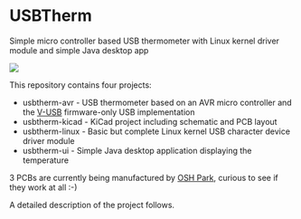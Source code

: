 # USBTherm
Simple micro controller based USB thermometer with Linux kernel driver module and simple Java desktop app

<img src="http://luniks.net/usbtherm/screens/USBTherm.png"/>

This repository contains four projects:

* usbtherm-avr - USB thermometer based on an AVR micro controller and the <a href="https://github.com/obdev/v-usb">V-USB</a> firmware-only USB implementation
* usbtherm-kicad - KiCad project including schematic and PCB layout
* usbtherm-linux - Basic but complete Linux kernel USB character device driver module
* usbtherm-ui - Simple Java desktop application displaying the temperature

3 PCBs are currently being manufactured by <a href="https://oshpark.com/shared_projects/NU2Iejeb">OSH Park</a>, curious to see if they work at all :-)

A detailed description of the project follows.
